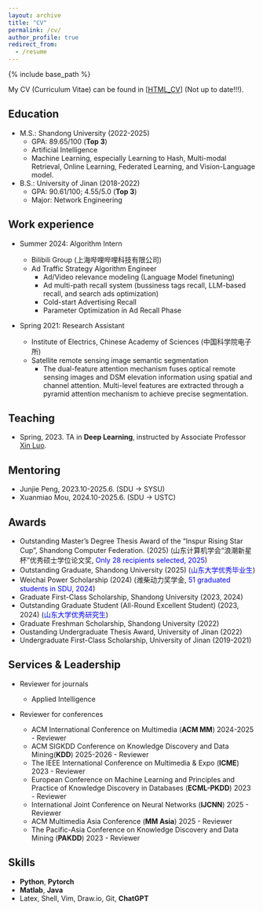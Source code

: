 ```yaml
---
layout: archive
title: "CV"
permalink: /cv/
author_profile: true
redirect_from:
  - /resume
---
```


{% include base_path %}



My CV (Curriculum Vitae) can be found in [[HTML_CV](../ownhtml/cv_html_page.html)] (Not up to date!!!).


Education
------
* M.S.: Shandong University (2022-2025)
  * GPA: 89.65/100 (<strong>Top 3</strong>)
  * Artificial Intelligence
  * Machine Learning, especially Learning to Hash, Multi-modal Retrieval, Online Learning, Federated Learning, and Vision-Language model.
* B.S.: University of Jinan (2018-2022)
  * GPA: 90.61/100; 4.55/5.0 (<strong>Top 3</strong>)
  * Major: Network Engineering



Work experience
------
* Summer 2024: Algorithm Intern
  * Bilibili Group (上海哔哩哔哩科技有限公司)
  * Ad Traffic Strategy Algorithm Engineer
    * Ad/Video relevance modeling (Language Model finetuning)
    * Ad multi-path recall system (bussiness tags recall, LLM-based recall, and search ads optimization)
    * Cold-start Advertising Recall
    * Parameter Optimization in Ad Recall Phase

* Spring 2021: Research Assistant
  * Institute of Electrics, Chinese Academy of Sciences (中国科学院电子所)
  * Satellite remote sensing image semantic segmentation
    * The dual-feature attention mechanism fuses optical remote sensing images and DSM elevation information using spatial and channel attention. Multi-level features are extracted through a pyramid attention mechanism to achieve precise segmentation.



Teaching
------

* Spring, 2023. TA in **Deep Learning**, instructed by Associate Professor <a href="https://faculty.sdu.edu.cn/luoxin/zh_CN/index.htm">Xin Luo</a>. 


Mentoring
------
* Junjie Peng, 2023.10-2025.6. (SDU -> SYSU)
* Xuanmiao Mou, 2024.10-2025.6. (SDU -> USTC)

Awards
------
* Outstanding Master’s Degree Thesis Award of the “Inspur Rising Star Cup”, Shandong Computer Federation. (2025) (山东计算机学会“浪潮新星杯”优秀硕士学位论文奖, <span style="color: blue;">Only 28 recipients selected, 2025</span>)
* Outstanding Graduate, Shandong University (2025) (<span style="color: blue;">山东大学优秀毕业生</span>)
* Weichai Power Scholarship (2024) (潍柴动力奖学金, <span style="color: blue;">51 graduated students in SDU, 2024</span>)
* Graduate First-Class Scholarship, Shandong University (2023, 2024)
* Outstanding Graduate Student (All-Round Excellent Student) (2023, 2024) (<span style="color: blue;">山东大学优秀研究生</span>)
* Graduate Freshman Scholarship, Shandong University (2022)
* Oustanding Undergraduate Thesis Award, University of Jinan (2022)
* Undergraduate First-Class Scholarship, University of Jinan (2019-2021)


Services & Leadership
------
* Reviewer for journals
  * Applied Intelligence


* Reviewer for conferences
  * ACM International Conference on Multimedia (**ACM MM**) 2024-2025 - Reviewer
  * ACM SIGKDD Conference on Knowledge Discovery and Data Mining(**KDD**) 2025-2026 - Reviewer
  * The IEEE International Conference on Multimedia & Expo (**ICME**) 2023 - Reviewer
  * European Conference on Machine Learning and Principles and Practice of Knowledge Discovery in Databases (**ECML-PKDD**) 2023 - Reviewer
  * International Joint Conference on Neural Networks (**IJCNN**) 2025 - Reviewer
  * ACM Multimedia Asia Conference (**MM Asia**) 2025 - Reviewer
  * The Pacific-Asia Conference on Knowledge Discovery and Data Mining (**PAKDD**) 2023 - Reviewer



Skills
------
* **Python**, **Pytorch**
* **Matlab**, **Java**
* Latex, Shell, Vim, Draw.io, Git, **ChatGPT**


